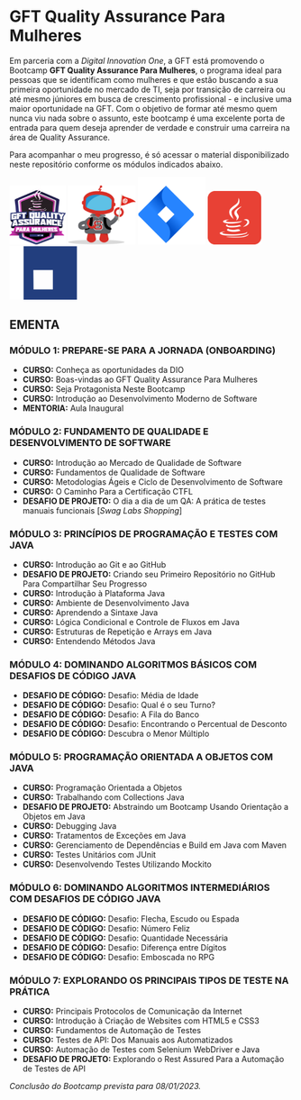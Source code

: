 # GFT Quality Assurance Para Mulheres

Em parceria com a *Digital Innovation One*, a GFT está promovendo o Bootcamp **GFT Quality Assurance Para Mulheres**, o programa ideal para pessoas que se identificam como mulheres e que estão buscando a sua primeira oportunidade no mercado de TI, seja por transição de carreira ou até mesmo júniores em busca de crescimento profissional - e inclusive uma maior oportunidade na GFT. Com o objetivo de formar até mesmo quem nunca viu nada sobre o assunto, este bootcamp é uma excelente porta de entrada para quem deseja aprender de verdade e construir uma carreira na área de Quality Assurance.

Para acompanhar o meu progresso, é só acessar o material disponibilizado neste repositório conforme os módulos indicados abaixo.

<img alt="Bootcamp GFT" src="Logo Bootcamp GFT.png" width="100"/> <img alt="Swag Labs" src="Swag Labs Logo.png" width="120"/> <img alt="Jira" src="Jira Logo.png" width="120"/> <img alt="Java" src="Java Logo 3.png" width="95"/> <img alt="GFT" src="Logo GFT.png" width="120"/>

## EMENTA

### MÓDULO 1: PREPARE-SE PARA A JORNADA (ONBOARDING)
<!-- TOC -->
* **CURSO:** Conheça as oportunidades da DIO
* **CURSO:** Boas-vindas ao GFT Quality Assurance Para Mulheres
* **CURSO:** Seja Protagonista Neste Bootcamp
* **CURSO:** Introdução ao Desenvolvimento Moderno de Software
* **MENTORIA:** Aula Inaugural
<!-- TOC -->

### MÓDULO 2: FUNDAMENTO DE QUALIDADE E DESENVOLVIMENTO DE SOFTWARE
<!-- TOC -->
* **CURSO:** Introdução ao Mercado de Qualidade de Software
* **CURSO:** Fundamentos de Qualidade de Software
* **CURSO:** Metodologias Ágeis e Ciclo de Desenvolvimento de Software
* **CURSO:** O Caminho Para a Certificação CTFL
* **DESAFIO DE PROJETO:** O dia a dia de um QA: A prática de testes manuais funcionais [*Swag Labs Shopping*] 
<!-- TOC -->

### MÓDULO 3: PRINCÍPIOS DE PROGRAMAÇÃO E TESTES COM JAVA
<!-- TOC -->
* **CURSO:** Introdução ao Git e ao GitHub
* **DESAFIO DE PROJETO:** Criando seu Primeiro Repositório no GitHub Para Compartilhar Seu Progresso
* **CURSO:** Introdução à Plataforma Java
* **CURSO:** Ambiente de Desenvolvimento Java
* **CURSO:** Aprendendo a Sintaxe Java
* **CURSO:** Lógica Condicional e Controle de Fluxos em Java
* **CURSO:** Estruturas de Repetição e Arrays em Java
* **CURSO:** Entendendo Métodos Java
<!-- TOC -->

### MÓDULO 4: DOMINANDO ALGORITMOS BÁSICOS COM DESAFIOS DE CÓDIGO JAVA
<!-- TOC -->
* **DESAFIO DE CÓDIGO:** Desafio: Média de Idade
* **DESAFIO DE CÓDIGO:** Desafio: Qual é o seu Turno?
* **DESAFIO DE CÓDIGO:** Desafio: A Fila do Banco
* **DESAFIO DE CÓDIGO:** Desafio: Encontrando o Percentual de Desconto
* **DESAFIO DE CÓDIGO:** Descubra o Menor Múltiplo
<!-- TOC -->

### MÓDULO 5: PROGRAMAÇÃO ORIENTADA A OBJETOS COM JAVA
<!-- TOC -->
* **CURSO:** Programação Orientada a Objetos
* **CURSO:** Trabalhando com Collections Java
* **DESAFIO DE PROJETO:** Abstraindo um Bootcamp Usando Orientação a Objetos em Java
* **CURSO:** Debugging Java
* **CURSO:** Tratamentos de Exceções em Java
* **CURSO:** Gerenciamento de Dependências e Build em Java com Maven
* **CURSO:** Testes Unitários com JUnit
* **CURSO:** Desenvolvendo Testes Utilizando Mockito
<!-- TOC -->

### MÓDULO 6: DOMINANDO ALGORITMOS INTERMEDIÁRIOS COM DESAFIOS DE CÓDIGO JAVA
<!-- TOC -->
* **DESAFIO DE CÓDIGO:** Desafio: Flecha, Escudo ou Espada
* **DESAFIO DE CÓDIGO:** Desafio: Número Feliz
* **DESAFIO DE CÓDIGO:** Desafio: Quantidade Necessária
* **DESAFIO DE CÓDIGO:** Desafio: Diferença entre Dígitos
* **DESAFIO DE CÓDIGO:** Desafio: Emboscada no RPG
<!-- TOC -->

### MÓDULO 7: EXPLORANDO OS PRINCIPAIS TIPOS DE TESTE NA PRÁTICA
<!-- TOC -->
* **CURSO:** Principais Protocolos de Comunicação da Internet
* **CURSO:** Introdução à Criação de Websites com HTML5 e CSS3
* **CURSO:** Fundamentos de Automação de Testes
* **CURSO:** Testes de API: Dos Manuais aos Automatizados
*  **CURSO:** Automação de Testes com Selenium WebDriver e Java
* **DESAFIO DE PROJETO:** Explorando o Rest Assured Para a Automação de Testes de API    
<!-- TOC -->

*Conclusão do Bootcamp prevista para 08/01/2023.*